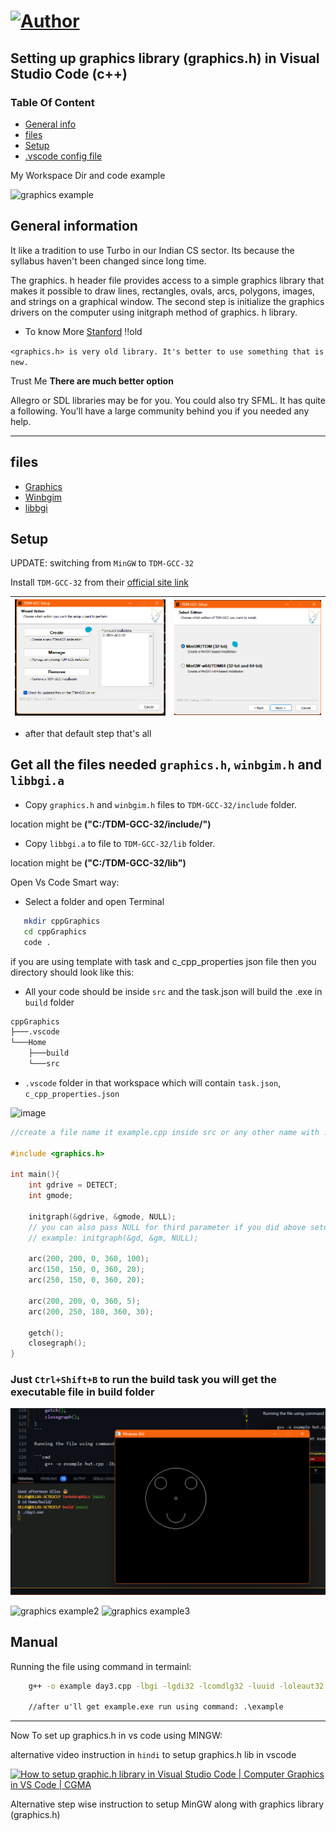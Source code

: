 # [![Author](https://img.shields.io/badge/Auther---Ullas-blu)](https://img.shields.io/badge/Auther---Ullas-blu?utm_source=github.com&utm_medium=campaign&utm_content=button&utm_campaign=dmhendricks%2Ffile-icon-vectors)

## Setting up graphics library (graphics.h) in Visual Studio Code (c++)

### Table Of Content

- [General info](#general-info)
- [files](#files)
- [Setup](#setup)
- [.vscode config file](https://github.com/kumarbaberval/graphics.h-setup/.vscode)

My Workspace Dir and code example

![graphics example](https://user-images.githubusercontent.com/66258652/133918954-18751ba6-5487-4b38-9842-e5fce2dcf482.png)

## General information

It like a tradition to use Turbo in our Indian CS sector.
Its because the syllabus haven't been changed since long time.

The graphics. h header file provides access to a simple graphics library that makes it possible to draw lines, rectangles, ovals, arcs, polygons, images, and strings on a graphical window. The second step is initialize the graphics drivers on the computer using initgraph method of graphics. h library.

- To know More [Stanford](https://web.stanford.edu/class/archive/cs/cs106b/cs106b.1126/materials/cppdoc/graphics.html) !!old

`<graphics.h> is very old library. It's better to use something that is new.`

Trust Me **There are much better option**

Allegro or SDL libraries may be for you.
You could also try SFML. It has quite a following. You'll have a large community behind you if you needed any help.

--------------------------------------------------

## files

- [Graphics](./graphics.h)
- [Winbgim](./winbgim.h)
- [libbgi](./libbgi.a)

## Setup



UPDATE:
switching from `MinGW` to `TDM-GCC-32`

Install `TDM-GCC-32` from their [official site link](https://jmeubank.github.io/tdm-gcc/)

|![step1](./step1.png)|![step1](./step2.png)|
|--|--|

- after that default step that's all

## Get all the files needed `graphics.h`, `winbgim.h` and `libbgi.a`

- Copy `graphics.h` and `winbgim.h` files to `TDM-GCC-32/include` folder.

location might be **("C:/TDM-GCC-32/include/")**

- Copy `libbgi.a` to file to `TDM-GCC-32/lib` folder.

location might be **("C:/TDM-GCC-32/lib")**

Open Vs Code Smart way:

- Select a folder and open Terminal

```bash
   mkdir cppGraphics
   cd cppGraphics
   code .
```

if you are using template with task and c_cpp_properties json file then you directory should look like this:

- All your code should be inside `src` and the task.json will build the .exe in `build` folder

```cmd
cppGraphics
├───.vscode
└───Home
    ├───build
    └───src
```

- `.vscode` folder in that workspace which will contain `task.json`, `c_cpp_properties.json`

![image](https://user-images.githubusercontent.com/66258652/133919065-0f524b26-cb2f-4aef-a19c-367a329188cd.png)

```cpp
//create a file name it example.cpp inside src or any other name with .cpp extension

#include <graphics.h>

int main(){
    int gdrive = DETECT;
    int gmode;

    initgraph(&gdrive, &gmode, NULL);
    // you can also pass NULL for third parameter if you did above setup successfully
    // example: initgraph(&gd, &gm, NULL);

    arc(200, 200, 0, 360, 100);
    arc(150, 150, 0, 360, 20);
    arc(250, 150, 0, 360, 20);

    arc(200, 200, 0, 360, 5);
    arc(200, 250, 180, 360, 30);

    getch();
    closegraph();
}
```

### Just `Ctrl+Shift+B` to run the build task you will get the executable file in build folder

![image](./output.png)

![graphics example2](https://user-images.githubusercontent.com/66258652/133919626-3cd671e5-36e4-4315-b4bf-951563fc6913.png)
![graphics example3](https://user-images.githubusercontent.com/66258652/133919648-c5745fd9-4fb4-49f5-9ca2-2d7b5f54fd85.png)

## Manual

Running the file using command in termainl:

```cmd
    g++ -o example day3.cpp -lbgi -lgdi32 -lcomdlg32 -luuid -loleaut32 -lole32

    //after u'll get example.exe run using command: .\example
```

---

Now To set up graphics.h in vs code using MINGW:

alternative video instruction in `hindi` to setup graphics.h lib in vscode

[<img src="[https://i.imgur.com/P8xiypZ.png" alt="How to setup graphic.h library in Visual Studio Code | Computer Graphics in VS Code | CGMA " width="50%](https://www.youtube.com/watch?v=QMom7QbX7IM&t=363s)" />]([https://www.youtube.com/embed/ijrNSHwXDAc "How to setup graphic.h library in Visual Studio Code | Computer Graphics in VS Code | CGMA](https://www.youtube.com/watch?v=QMom7QbX7IM&t=363s)" )

 Alternative step wise instruction to setup MinGW along with graphics library (graphics.h)






